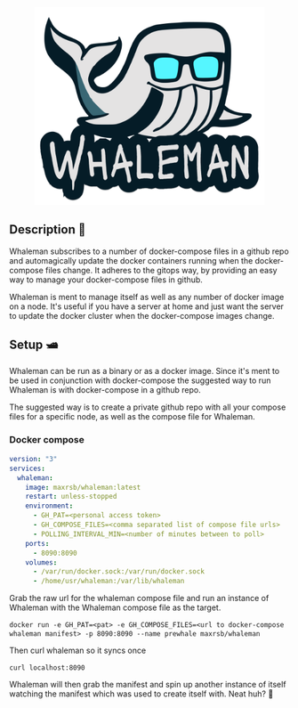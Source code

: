 <p align="center">
  <img src="/assets/whaleman.png" width="414.05px" height="355.05px" >
</p>


## Description 🐬
Whaleman subscribes to a number of docker-compose files in a github repo and automagically update the docker containers running when the docker-compose files change. It adheres to the gitops way, by providing an easy way to manage your docker-compose files in github.

Whaleman is ment to manage itself as well as any number of docker image on a node. It's useful if you have a server at home and just want the server to update the docker cluster when the docker-compose images change.

## Setup 🛥️

Whaleman can be run as a binary or as a docker image. Since it's ment to be used in conjunction with docker-compose the suggested way to run Whaleman is with docker-compose in a github repo.

The suggested way is to create a private github repo with all your compose files for a specific node, as well as the compose file for Whaleman. 

### Docker compose
```yaml
version: "3"
services:
  whaleman:
    image: maxrsb/whaleman:latest
    restart: unless-stopped
    environment:
      - GH_PAT=<personal access token>
      - GH_COMPOSE_FILES=<comma separated list of compose file urls>
      - POLLING_INTERVAL_MIN=<number of minutes between to poll>
    ports:
      - 8090:8090
    volumes:
      - /var/run/docker.sock:/var/run/docker.sock
      - /home/usr/whaleman:/var/lib/whaleman
```

Grab the raw url for the whaleman compose file and run an instance of Whaleman with the Whaleman compose file as the target.

```shell
docker run -e GH_PAT=<pat> -e GH_COMPOSE_FILES=<url to docker-compose whaleman manifest> -p 8090:8090 --name prewhale maxrsb/whaleman
```

Then curl whaleman so it syncs once

```shell
curl localhost:8090
```

Whaleman will then grab the manifest and spin up another instance of itself watching the manifest which was used to create itself with. Neat huh? 🐳

